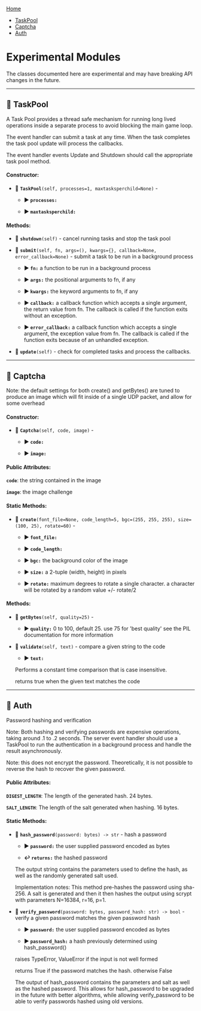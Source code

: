 [Home](../README.md)
* [TaskPool](#taskpool)
* [Captcha](#captcha)
* [Auth](#auth)

# Experimental Modules
The classes documented here are experimental and may have breaking API changes in the future.


---
## :large_blue_diamond: TaskPool
A Task Pool provides a thread safe mechanism for running long lived operations inside a separate process to avoid blocking the main game loop.

The event handler can submit a task at any time. When the task completes the task pool update will process the callbacks.

The event handler events Update and Shutdown should call the appropriate task pool method.




#### Constructor:

* :small_blue_diamond: **`TaskPool`**`(self, processes=1, maxtasksperchild=None)` - 

  * **:arrow_forward: `processes:`** 

  * **:arrow_forward: `maxtasksperchild:`** 

#### Methods:

* :small_blue_diamond: **`shutdown`**`(self)` - cancel running tasks and stop the task pool
* :small_blue_diamond: **`submit`**`(self, fn, args=(), kwargs={}, callback=None, error_callback=None)` - submit a task to be run in a background process

  * **:arrow_forward: `fn:`** a function to be run in a background process

  * **:arrow_forward: `args:`** the positional arguments to fn, if any

  * **:arrow_forward: `kwargs:`** the keyword arguments to fn, if any

  * **:arrow_forward: `callback:`** a callback function which accepts a single argument, the return value from fn. The callback is called if the function exits without an exception.

  * **:arrow_forward: `error_callback:`** a callback function which accepts a single argument, the exception value from fn. The callback is called if the function exits because of an unhandled exception.

  

* :small_blue_diamond: **`update`**`(self)` - check for completed tasks and process the callbacks.

  

---
## :large_blue_diamond: Captcha
Note: the default settings for both create() and getBytes() are tuned to produce an image which will fit inside of a single UDP packet, and allow for some overhead




#### Constructor:

* :small_blue_diamond: **`Captcha`**`(self, code, image)` - 

  * **:arrow_forward: `code:`** 

  * **:arrow_forward: `image:`** 

#### Public Attributes:

**`code`**: the string contained in the image

**`image`**: the image challenge


#### Static Methods:

* :small_blue_diamond: **`create`**`(font_file=None, code_length=5, bgc=(255, 255, 255), size=(100, 25), rotate=60)` - 

  * **:arrow_forward: `font_file:`** 

  * **:arrow_forward: `code_length:`** 

  * **:arrow_forward: `bgc:`** the background color of the image

  * **:arrow_forward: `size:`** a 2-tuple (width, height) in pixels

  * **:arrow_forward: `rotate:`** maximum degrees to rotate a single character. a character will be rotated by a random value +/- rotate/2

  


#### Methods:

* :small_blue_diamond: **`getBytes`**`(self, quality=25)` - 

  * **:arrow_forward: `quality:`** 0 to 100, default 25. use 75 for 'best quality' see the PIL documentation for more information

  

* :small_blue_diamond: **`validate`**`(self, text)` - compare a given string to the code

  * **:arrow_forward: `text:`** 

  Performs a constant time comparison that is case insensitive.

  returns true when the given text matches the code

  

---
## :large_blue_diamond: Auth
Password hashing and verification

Note: Both hashing and verifying passwords are expensive operations, taking around .1 to .2 seconds. The server event handler should use a TaskPool to run the authentication in a background process and handle the result asynchronously.

Note: this does not encrypt the password. Theoretically, it is not possible to reverse the hash to recover the given password.




#### Public Attributes:

**`DIGEST_LENGTH`**: The length of the generated hash. 24 bytes.

**`SALT_LENGTH`**: The length of the salt generated when hashing. 16 bytes.


#### Static Methods:

* :small_blue_diamond: **`hash_password`**`(password: bytes) -> str` - hash a password

  * **:arrow_forward: `password:`** the user supplied password encoded as bytes

  * **:leftwards_arrow_with_hook: `returns:`** the hashed password

  The output string contains the parameters used to define the hash, as well as the randomly generated salt used.

  Implementation notes: This method pre-hashes the password using sha-256. A salt is generated and then it then hashes the output using scrypt with parameters N=16384, r=16, p=1.

  

* :small_blue_diamond: **`verify_password`**`(password: bytes, password_hash: str) -> bool` - verify a given password matches the given password hash

  * **:arrow_forward: `password:`** the user supplied password encoded as bytes

  * **:arrow_forward: `password_hash:`** a hash previously determined using hash_password()

  raises TypeError, ValueError if the input is not well formed

  returns True if the password matches the hash. otherwise False

  The output of hash_password contains the parameters and salt as well as the hashed password. This allows for hash_password to be upgraded in the future with better algorithms, while allowing verify_password to be able to verify passwords hashed using old versions.

  

